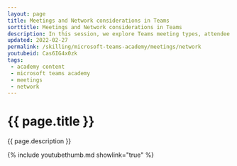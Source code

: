 ```yaml
---
layout: page
title: Meetings and Network considerations in Teams
sorttitle: Meetings and Network considerations in Teams
description: In this session, we explore Teams meeting types, attendee and client pre-requisites, and network considerations and optimizations. Join us for essential insights!
updated: 2022-02-27
permalink: /skilling/microsoft-teams-academy/meetings/network
youtubeid: Cas6IG4x0zk
tags: 
 - academy content
 - microsoft teams academy
 - meetings
 - network
---
```


# {{ page.title }}

{{ page.description }}

{% include youtubethumb.md showlink="true" %}